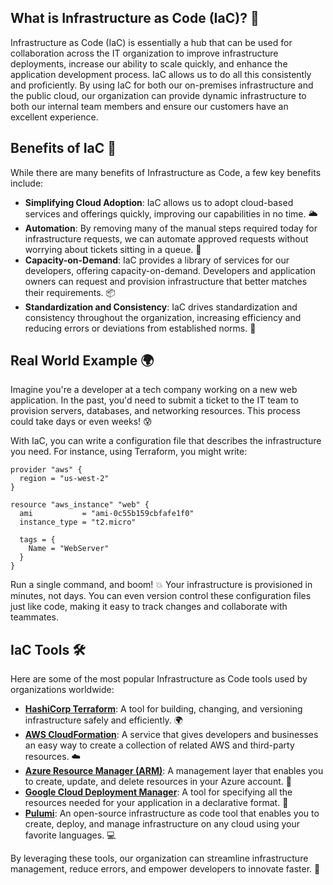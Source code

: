 What is Infrastructure as Code (IaC)? 🚀
----------------------------------------

Infrastructure as Code (IaC) is essentially a hub that can be used for collaboration across the IT organization to improve infrastructure deployments, increase our ability to scale quickly, and enhance the application development process. IaC allows us to do all this consistently and proficiently. By using IaC for both our on-premises infrastructure and the public cloud, our organization can provide dynamic infrastructure to both our internal team members and ensure our customers have an excellent experience.

Benefits of IaC 🌟
------------------

While there are many benefits of Infrastructure as Code, a few key benefits include:

-   **Simplifying Cloud Adoption**: IaC allows us to adopt cloud-based services and offerings quickly, improving our capabilities in no time. 🌥️
-   **Automation**: By removing many of the manual steps required today for infrastructure requests, we can automate approved requests without worrying about tickets sitting in a queue. 🚀
-   **Capacity-on-Demand**: IaC provides a library of services for our developers, offering capacity-on-demand. Developers and application owners can request and provision infrastructure that better matches their requirements. 📦
-   **Standardization and Consistency**: IaC drives standardization and consistency throughout the organization, increasing efficiency and reducing errors or deviations from established norms. 🔧

Real World Example 🌍
---------------------

Imagine you're a developer at a tech company working on a new web application. In the past, you'd need to submit a ticket to the IT team to provision servers, databases, and networking resources. This process could take days or even weeks! 😰

With IaC, you can write a configuration file that describes the infrastructure you need. For instance, using Terraform, you might write:

```hcl
provider "aws" {
  region = "us-west-2"
}

resource "aws_instance" "web" {
  ami           = "ami-0c55b159cbfafe1f0"
  instance_type = "t2.micro"

  tags = {
    Name = "WebServer"
  }
}

```

Run a single command, and boom! 💥 Your infrastructure is provisioned in minutes, not days. You can even version control these configuration files just like code, making it easy to track changes and collaborate with teammates.

IaC Tools 🛠️
-------------

Here are some of the most popular Infrastructure as Code tools used by organizations worldwide:

-   **[HashiCorp Terraform](https://www.terraform.io/)**: A tool for building, changing, and versioning infrastructure safely and efficiently. 🌍
-   **[AWS CloudFormation](https://aws.amazon.com/cloudformation)**: A service that gives developers and businesses an easy way to create a collection of related AWS and third-party resources. ☁️
-   **[Azure Resource Manager (ARM)](https://azure.microsoft.com/en-us/features/resource-manager/)**: A management layer that enables you to create, update, and delete resources in your Azure account. 🏢
-   **[Google Cloud Deployment Manager](https://cloud.google.com/deployment-manager/docs)**: A tool for specifying all the resources needed for your application in a declarative format. 🚀
-   **[Pulumi](https://www.pulumi.com/)**: An open-source infrastructure as code tool that enables you to create, deploy, and manage infrastructure on any cloud using your favorite languages. 💻

By leveraging these tools, our organization can streamline infrastructure management, reduce errors, and empower developers to innovate faster. 🌟